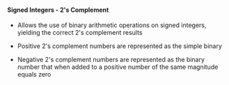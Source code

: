 #### Signed Integers - 2's Complement

- Allows the use of binary arithmetic operations
on signed integers, yielding the correct 2's complement
results

- Positive 2's complement numbers are represented as the
simple binary

- Negative 2's complement numbers are represented as the
binary number that when added to a positive number of
the same magnitude equals zero